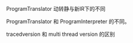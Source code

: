 ProgramTranslator 动转静与新IR下的不同

ProgramTranslator 和 ProgramInterpreter 的不同。

tracedversion 和 multi thread version 的区别
